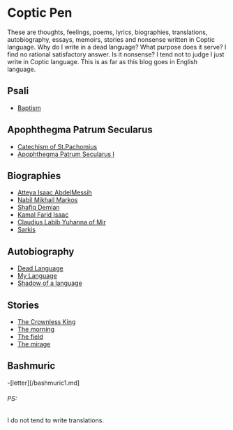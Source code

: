 # Coptic Pen
These are thoughts, feelings, poems, lyrics, biographies, translations, autobiography, essays, memoirs, stories and nonsense written in Coptic language. Why do I write in a dead language? What purpose does it serve? I find no rational satisfactory answer. Is it nonsense? I tend not to judge I just write in Coptic language. This is as far as this blog goes in English language. 

## Psali
- [Baptism](/baptism-psali.md)

## Apophthegma Patrum Secularus
- [Catechism of St.Pachomius](/pachomian.md)
- [Apophthegma Patrum Secularus I](/apophthegmata-patrum.md)

## Biographies
- [Atteya Isaac AbdelMessih](/isaac.md)
- [Nabil Mikhail Markos](/nmm.md)
- [Shafiq Demian](/demian.md)
- [Kamal Farid Isaac](/kamal-isaac.md)
- [Claudius Labib Yuhanna of Mir](/claudius.md)
- [Sarkis](/sarkis.md)

## Autobiography
- [Dead Language](/deadlanguage.md)
- [My Language](/language-myblood.md)
- [Shadow of a language](/her-shadow.md)

## Stories
- [The Crownless King](/crownless.md)
- [The morning](/morning.md)
- [The field](field.md)
- [The mirage](meui.md)

 ## Bashmuric
 -[letter][/bashmuric1.md]

###### PS:
I do not tend to write translations.

